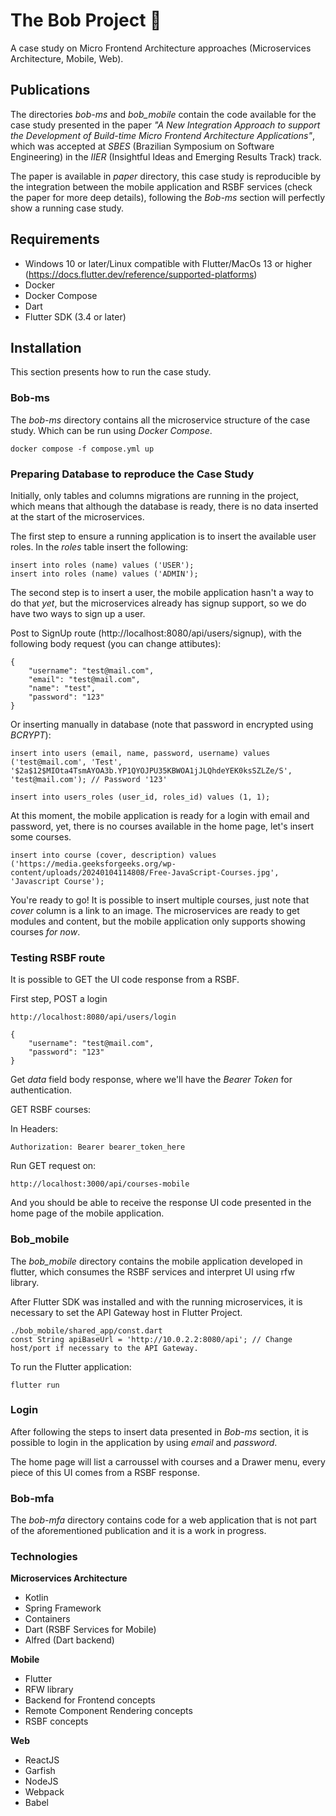 # The Bob Project 🐢

A case study on Micro Frontend Architecture approaches (Microservices Architecture, Mobile, Web).

## Publications

The directories *bob-ms* and *bob_mobile* contain the code available for the case study presented in the paper *"A New Integration Approach to support the Development of Build-time Micro Frontend Architecture Applications"*, which was accepted at *SBES* (Brazilian Symposium on Software Engineering) in the *IIER* (Insightful Ideas and Emerging Results Track) track.

The paper is available in *paper* directory, this case study is reproducible by the integration between the mobile application and RSBF services (check the paper for more deep details), following the *Bob-ms* section will perfectly show a running case study.

## Requirements

- Windows 10 or later/Linux compatible with Flutter/MacOs 13 or higher (https://docs.flutter.dev/reference/supported-platforms)
- Docker
- Docker Compose
- Dart
- Flutter SDK (3.4 or later)

## Installation

This section presents how to run the case study.

### Bob-ms

The *bob-ms* directory contains all the microservice structure of the case study. Which can be run using *Docker Compose*.

    docker compose -f compose.yml up

### Preparing Database to reproduce the Case Study

Initially, only tables and columns migrations are running in the project, which means that although the database is ready, there is no data inserted at the start of the microservices.

The first step to ensure a running application is to insert the available user roles. In the *roles* table insert the following:

    insert into roles (name) values ('USER');
    insert into roles (name) values ('ADMIN');

The second step is to insert a user, the mobile application hasn't a way to do that *yet*, but the microservices already has signup support, so we do have two ways to sign up a user.

Post to SignUp route (http://localhost:8080/api/users/signup), with the following body request (you can change attibutes):

    {
    	"username": "test@mail.com",
    	"email": "test@mail.com",
    	"name": "test",
    	"password": "123"
    }

Or inserting manually in database (note that password in encrypted using *BCRYPT*):

    insert into users (email, name, password, username) values ('test@mail.com', 'Test', '$2a$12$MIOta4TsmAYOA3b.YP1QYOJPU35KBWOA1jJLQhdeYEK0ksSZLZe/S', 'test@mail.com'); // Password '123'

    insert into users_roles (user_id, roles_id) values (1, 1);

At this moment, the mobile application is ready for a login with email and password, yet, there is no courses available in the home page, let's insert some courses.

    insert into course (cover, description) values ('https://media.geeksforgeeks.org/wp-content/uploads/20240104114808/Free-JavaScript-Courses.jpg', 'Javascript Course');

You're ready to go! It is possible to insert multiple courses, just note that *cover* column is a link to an image. The microservices are ready to get modules and content, but the mobile application only supports showing courses *for now*.

### Testing RSBF route

It is possible to GET the UI code response from a RSBF.

First step, POST a login

    http://localhost:8080/api/users/login

    {
	    "username": "test@mail.com",
	    "password": "123"
    }

Get *data* field body response, where we'll have the *Bearer Token* for authentication.

GET RSBF courses:

In Headers:
    
    Authorization: Bearer bearer_token_here

Run GET request on:

    http://localhost:3000/api/courses-mobile

And you should be able to receive the response UI code presented in the home page of the mobile application.

### Bob_mobile

The *bob_mobile* directory contains the mobile application developed in flutter, which consumes the RSBF services and interpret UI using rfw library.

After Flutter SDK was installed and with the running microservices, it is necessary to set the API Gateway host in Flutter Project.

    ./bob_mobile/shared_app/const.dart
    const String apiBaseUrl = 'http://10.0.2.2:8080/api'; // Change host/port if necessary to the API Gateway.

To run the Flutter application:

    flutter run

### Login

After following the steps to insert data presented in *Bob-ms* section, it is possible to login in the application by using *email* and *password*.

The home page will list a carroussel with courses and a Drawer menu, every piece of this UI comes from a RSBF response.

### Bob-mfa

The *bob-mfa* directory contains code for a web application that is not part of the aforementioned publication and it is a work in progress.

### Technologies
**Microservices Architecture**
- Kotlin
- Spring Framework
- Containers
- Dart (RSBF Services for Mobile)
- Alfred (Dart backend)

**Mobile**
- Flutter
- RFW library
- Backend for Frontend concepts
- Remote Component Rendering concepts
- RSBF concepts

**Web**
- ReactJS
- Garfish
- NodeJS
- Webpack
- Babel
